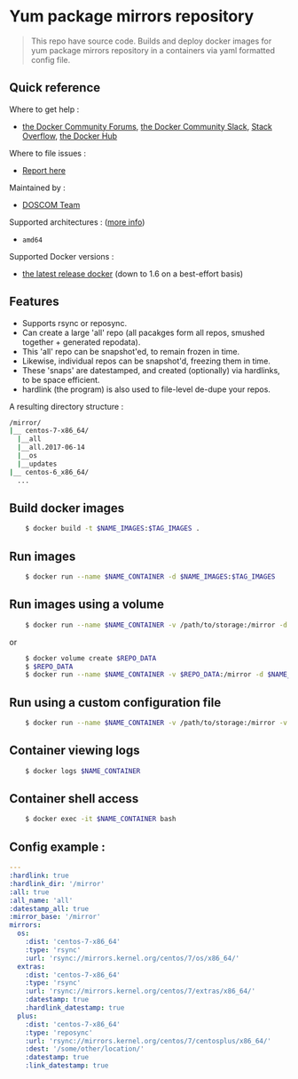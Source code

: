 # Yum package mirrors repository

> This repo have source code. Builds and deploy docker images for yum package mirrors repository in a containers via yaml formatted config file.

## Quick reference

Where to get help :

- [the Docker Community Forums](https://forums.docker.com/), [the Docker Community Slack](https://blog.docker.com/2016/11/introducing-docker-community-directory-docker-community-slack/), [Stack Overflow](https://stackoverflow.com/search?tab=newest&q=docker), [the Docker Hub](https://hub.docker.com/_/mysql/)

Where to file issues :

- [Report here](https://github.com/tealinuxos/infrastruktur/issues)

Maintained by :

- [DOSCOM Team](https://github.com/tealinuxos)

Supported architectures : ([more info](https://github.com/docker-library/official-images#architectures-other-than-amd64))

- `amd64`

Supported Docker versions :

- [the latest release docker](https://github.com/docker/docker-ce/releases) (down to 1.6 on a best-effort basis)

## Features

- Supports rsync or reposync.
- Can create a large 'all' repo (all pacakges form all repos, smushed together + generated repodata).
- This 'all' repo can be snapshot'ed, to remain frozen in time.
- Likewise, individual repos can be snapshot'd, freezing them in time.
- These 'snaps' are datestamped, and created (optionally) via hardlinks, to be space efficient.
- hardlink (the program) is also used to file-level de-dupe your repos.

A resulting directory structure :

```bash
/mirror/
|__ centos-7-x86_64/
  |__all
  |__all.2017-06-14
  |__os
  |__updates
|__ centos-6_x86_64/
  ...
```

## Build docker images

```bash
    $ docker build -t $NAME_IMAGES:$TAG_IMAGES .
```

## Run images

```bash
    $ docker run --name $NAME_CONTAINER -d $NAME_IMAGES:$TAG_IMAGES
```

## Run images using a volume

```bash
    $ docker run --name $NAME_CONTAINER -v /path/to/storage:/mirror -d $NAME_IMAGES:$TAG_IMAGES
```

or

```bash
    $ docker volume create $REPO_DATA
    $ $REPO_DATA
    $ docker run --name $NAME_CONTAINER -v $REPO_DATA:/mirror -d $NAME_IMAGES:$TAG_IMAGES
```
## Run using a custom configuration file

```bash
    $ docker run --name $NAME_CONTAINER -v /path/to/storage:/mirror -v /path/to/config.yaml:/config.yaml -d $NAME_IMAGES:$TAG_IMAGES
```

## Container viewing logs

```bash
    $ docker logs $NAME_CONTAINER
```

## Container shell access

```bash
    $ docker exec -it $NAME_CONTAINER bash 
```

## Config example :

```yaml
---
:hardlink: true
:hardlink_dir: '/mirror'
:all: true
:all_name: 'all'
:datestamp_all: true
:mirror_base: '/mirror'
mirrors:
  os:
    :dist: 'centos-7-x86_64'
    :type: 'rsync'
    :url: 'rsync://mirrors.kernel.org/centos/7/os/x86_64/'
  extras:
    :dist: 'centos-7-x86_64'
    :type: 'rsync'
    :url: 'rsync://mirrors.kernel.org/centos/7/extras/x86_64/'
    :datestamp: true
    :hardlink_datestamp: true
  plus:
    :dist: 'centos-7-x86_64'
    :type: 'reposync'
    :url: 'rsync://mirrors.kernel.org/centos/7/centosplus/x86_64/'
    :dest: '/some/other/location/'
    :datestamp: true
    :link_datestamp: true
```